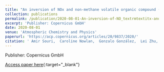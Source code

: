 ```yaml
---
title: "An inversion of NOx and non-methane volatile organic compound (NMVOC) emissions using satellite observations during the KORUS-AQ campaign and implications for surface ozone over East Asia"
collection: publications
permalink: /publication/2020-08-01-An-inversion-of-NO_textrmtextitx-and-non-methane-volatile-organic-compound-NMVOC-emissions-using-satellite-observations-during-the-KORUS-AQ-campaign-and-implications-for-surface-ozone-over-East-Asia
excerpt: 'Publisher: Copernicus GmbH'
date: 2020-08-01
venue: 'Atmospheric Chemistry and Physics'
paperurl: 'https://acp.copernicus.org/articles/20/9837/2020/'
citation: ' Amir Souri,  Caroline Nowlan,  Gonzalo González,  Lei Zhu,  Donald Blake,  Alan Fried,  Andrew Weinheimer,  Armin Wisthaler,  Jung-Hun Woo,  Qiang Zhang,  Christopher Chan,  Xiong Liu,  Kelly Chance, &quot;An inversion of NOx and non-methane volatile organic compound (NMVOC) emissions using satellite observations during the KORUS-AQ campaign and implications for surface ozone over East Asia.&quot; Atmospheric Chemistry and Physics, 2020.'
---
```

Publisher: Copernicus GmbH

[Access paper here](https://acp.copernicus.org/articles/20/9837/2020/){:target="_blank"}
